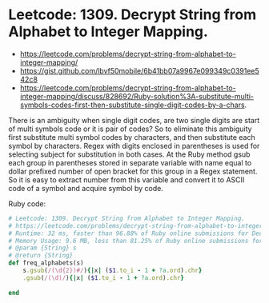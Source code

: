# Leetcode: 1309. Decrypt String from Alphabet to Integer Mapping.

- https://leetcode.com/problems/decrypt-string-from-alphabet-to-integer-mapping/
- https://gist.github.com/lbvf50mobile/6b41bb07a9967e099349c0391ee542c8
- https://leetcode.com/problems/decrypt-string-from-alphabet-to-integer-mapping/discuss/828692/Ruby-solution%3A-substitute-multi-symbols-codes-first-then-substitute-single-digit-codes-by-a-chars.

There is an ambiguity when single digit codes, are two single digits are start of multi symbols code or it is pair of codes? So to eliminate this ambiguity first substitute multi symbol codes by characters, and then substitute each symbol by characters. Regex with digits enclosed in parentheses is used for selecting subject for substitution in both cases. At the Ruby method gsub each group in parentheses stored in separate variable with name equal to dollar prefixed number of open bracket for this group in a Regex statement. So it is easy to extract number from this variable and convert it to ASCII code of a symbol and acquire symbol by code.

Ruby code:
```Ruby
# Leetcode: 1309. Decrypt String from Alphabet to Integer Mapping.
# https://leetcode.com/problems/decrypt-string-from-alphabet-to-integer-mapping/
# Runtime: 32 ms, faster than 96.88% of Ruby online submissions for Decrypt String from Alphabet to Integer Mapping.
# Memory Usage: 9.6 MB, less than 81.25% of Ruby online submissions for Decrypt String from Alphabet to Integer Mapping.
# @param {String} s
# @return {String}
def freq_alphabets(s)
    s.gsub(/(\d{2})#/){|x| ($1.to_i - 1 + ?a.ord).chr}
    .gsub(/(\d)/){|x| ($1.to_i - 1 + ?a.ord).chr}
    
end
```